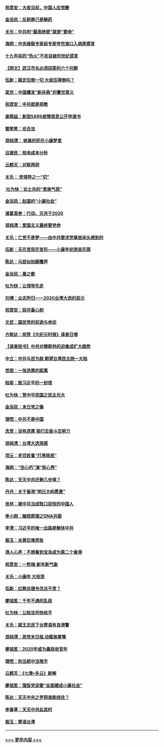 #### [祝君安：大疫当前，中国人应觉醒](../pages/nsc993/n11821946.md?t=01271322) 
#### [金浴凤：反躬罪己是解药](../pages/nsc993/n11820280.md?t=01271322) 
#### [关乐：中共的“最高绝密”就是“要命”](../pages/nsc993/n11816946.md?t=01271322) 
#### [海网：中央维稳专家组专家夸完海口入病房感言](../pages/nsc993/n11815138.md?t=01271322) 
#### [十九年前的“伪火”不攻自破的世纪谎言](../pages/nsc993/n11813238.md?t=01271322) 
#### [【网文】武汉市长必须回答的六个问题](../pages/nsc993/n11813848.md?t=01271322) 
#### [伍新：稳定压倒一切 大疫压得倒吗？](../pages/nsc993/n11812634.md?t=01271322) 
#### [梁京：中国爆发“新非典”的警世意义](../pages/nsc993/n11812554.md?t=01271322) 
#### [祝君安：中共就是邪教](../pages/nsc993/n11812431.md?t=01271322) 
#### [谢燕益：新型SARS疫情信息公开申请书](../pages/nsc993/n11808840.md?t=01271322) 
#### [蜀笑笑：论合法](../pages/nsc993/n11808064.md?t=01271322) 
#### [郑纯清： 她真的死在小康梦里](../pages/nsc993/n11806623.md?t=01271322) 
#### [吕锡民：核电成本分析](../pages/nsc993/n11806284.md?t=01271322) 
#### [云鹤天：对联两则](../pages/nsc993/n11805957.md?t=01271322) 
#### [关乐： 党领导之一“切”](../pages/nsc993/n11804505.md?t=01271322) 
#### [ 吐为快：论土共的“贵族气质”](../pages/nsc993/n11804490.md?t=01271322) 
#### [金浴凤：赵国的“小康社会”](../pages/nsc993/n11804452.md?t=01271322) 
#### [诸葛高参：行动，灭共于2020](../pages/nsc993/n11804120.md?t=01271322) 
#### [郑纯清：爱国主义最终要党命](../pages/nsc993/n11802197.md?t=01271322) 
#### [关乐：亡党不是梦——由中共要求党章放床头想到的](../pages/nsc993/n11802156.md?t=01271322) 
#### [伍新：无花言现花言形——小康年初哭吴花燕](../pages/nsc993/n11800044.md?t=01271322) 
#### [陈达：马屁似拍颠覆声](../pages/nsc993/n11800010.md?t=01271322) 
#### [金浴凤：春之歌](../pages/nsc993/n11797687.md?t=01271322) 
#### [吐为快：让领导先走](../pages/nsc993/n11797512.md?t=01271322) 
#### [刘博：众志所归——2020台湾大选的启示](../pages/nsc993/n11796878.md?t=01271322) 
#### [祝君安：妖共畜心剖](../pages/nsc993/n11794273.md?t=01271322) 
#### [文武：国民党的前途与命运](../pages/nsc993/n11794198.md?t=01271322) 
#### [方能达：祝贺《大纪元时报》读者日增](../pages/nsc993/n11793807.md?t=01271322) 
#### [【读者投书】中共对穆斯林的迫害成扩大趋势](../pages/nsc993/n11791371.md?t=01271322) 
#### [中立：中共与民为敌 期望台湾民主统一大陆](../pages/nsc993/n11790392.md?t=01271322) 
#### [苦胆：一张选票的距离](../pages/nsc993/n11788914.md?t=01271322) 
#### [陆客：致习近平的一封信](../pages/nsc993/n11788867.md?t=01271322) 
#### [吐为快：贺中华民国之民主光大](../pages/nsc993/n11788618.md?t=01271322) 
#### [金浴凤：末日党之像](../pages/nsc993/n11787475.md?t=01271322) 
#### [理悟：中共不是中国](../pages/nsc993/n11787463.md?t=01271322) 
#### [念贲：没有选票  我们去奋斗去努力](../pages/nsc993/n11787398.md?t=01271322) 
#### [郑纯清：台湾大选观感](../pages/nsc993/n11786210.md?t=01271322) 
#### [项云：老百姓看“打黑除恶”](../pages/nsc993/n11785398.md?t=01271322) 
#### [海网：“空心朽”演“核心秀”](../pages/nsc993/n11783874.md?t=01271322) 
#### [陈达：天灭中共还剩几步棋？](../pages/nsc993/n11783719.md?t=01271322) 
#### [丹丹：关于香港“明日大屿愿景”](../pages/nsc993/n11783273.md?t=01271322) 
#### [张林：被中共当成牲口奴役的中国人](../pages/nsc993/n11782397.md?t=01271322) 
#### [李小刚：脑控原理之DNA共振](../pages/nsc993/n11780962.md?t=01271322) 
#### [李清：习近平的唯一出路是解体中共](../pages/nsc993/n11780866.md?t=01271322) 
#### [振玉：炎黄巨难奇耻](../pages/nsc993/n11779632.md?t=01271322) 
#### [港人心声：不想看到宝岛成为第二个香港](../pages/nsc993/n11778817.md?t=01271322) 
#### [祝君安：一剪梅‧新年新气象](../pages/nsc993/n11776340.md?t=01271322) 
#### [关乐：小康年 大役现](../pages/nsc993/n11774213.md?t=01271322) 
#### [伍新：红朝总理令怎总不灵？](../pages/nsc993/n11770813.md?t=01271322) 
#### [廖祖笙：千年不遇的乱政](../pages/nsc993/n11770373.md?t=01271322) 
#### [吐为快：公检法司快收手](../pages/nsc993/n11770359.md?t=01271322) 
#### [关乐：就王志民下台寄语有良港警](../pages/nsc993/n11769903.md?t=01271322) 
#### [郑纯清：恶党末日临 动辄挨掌嘴](../pages/nsc993/n11769356.md?t=01271322) 
#### [廖祖笙：2020年或为暴政收官年](../pages/nsc993/n11768216.md?t=01271322) 
#### [理悟：别当郎中当推手](../pages/nsc993/n11768243.md?t=01271322) 
#### [云鹤天：《七律▪冬云》新解](../pages/nsc993/n11768204.md?t=01271322) 
#### [廖祖笙：饿饭党说要“全面建成小康社会”](../pages/nsc993/n11767482.md?t=01271322) 
#### [陈达：天灭中共之罗网谁能挡住？](../pages/nsc993/n11767465.md?t=01271322) 
#### [李春草：天灭中共此其时](../pages/nsc993/n11767452.md?t=01271322) 
#### [振玉：寄语台湾](../pages/nsc993/n11767432.md?t=01271322) 

----
#### [ >>> 更早内容 <<< ](../indexes/nsc993-earlier.md)
